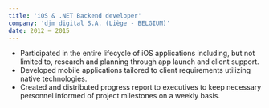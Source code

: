 ```yaml
---
title: 'iOS & .NET Backend developer'
company: 'djm digital S.A. (Liège - BELGIUM)'
date: 2012 – 2015
---
```


- Participated in the entire lifecycle of iOS applications including, but not limited to, research and planning through app launch and client support.
- Developed mobile applications tailored to client requirements utilizing native technologies.
- Created and distributed progress report to executives to keep necessary personnel informed of project milestones on a weekly basis.
